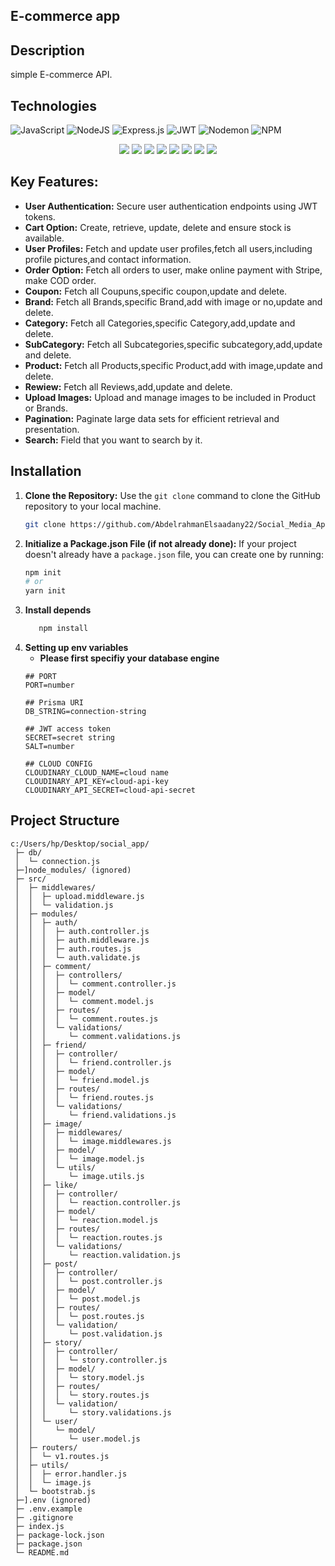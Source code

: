 ## E-commerce app
## Description
   simple E-commerce API.
## Technologies

<div>
    
  ![JavaScript](https://img.shields.io/badge/javascript-%23323330.svg?style=for-the-badge&logo=javascript&logoColor=%23F7DF1E) ![NodeJS](https://img.shields.io/badge/node.js-6DA55F?style=for-the-badge&logo=node.js&logoColor=white) ![Express.js](https://img.shields.io/badge/express.js-%23404d59.svg?style=for-the-badge&logo=express&logoColor=%2361DAFB) ![JWT](https://img.shields.io/badge/JWT-black?style=for-the-badge&logo=JSON%20web%20tokens) ![Nodemon](https://img.shields.io/badge/NODEMON-%23323330.svg?style=for-the-badge&logo=nodemon&logoColor=%BBDEAD) ![NPM](https://img.shields.io/badge/NPM-%23CB3837.svg?style=for-the-badge&logo=npm&logoColor=white)
  <br>
  <center>
  
  <img src="https://camo.githubusercontent.com/2dbe8dc3b8fa5ac59437c9d8c94323ad3f0052d3ff5ac0e9c258ceb5daba76f8/68747470733a2f2f696d672e736869656c64732e696f2f62616467652f31362e332e312d646f74656e762d726564">
  <img src="https://camo.githubusercontent.com/71fe39e1c67b1793f22d11c188a2cdd86438a84e5635b783ed1d1691f8e1c8d2/68747470733a2f2f696d672e736869656c64732e696f2f62616467652f312e34312e302d636c6f7564696e6172792d626c7565">
  <img src="https://camo.githubusercontent.com/a3ff2a5d02a913cdf673537dea66873aecaf58cb8c770f9225e2d2959712ed6b/68747470733a2f2f696d672e736869656c64732e696f2f62616467652f312e342e352d2d6c74732e312d6d756c7465722d726564">
  <img src="https://camo.githubusercontent.com/e098806c441efac8d7c44cbb0cf5000f113dfc54db28d16bbfcbeddc3ba316ed/68747470733a2f2f696d672e736869656c64732e696f2f62616467652f312e31302e302d6d6f7267616e2d726564">
  <img src="https://camo.githubusercontent.com/b9fe7b2faa1b963c1d1b77ee18a4a7689a0d46d18cf38a48ae464f2a03357eba/68747470733a2f2f696d672e736869656c64732e696f2f62616467652f362e392e342d6e6f64656d61696c65722d726564">
  <img src="https://camo.githubusercontent.com/2aa8d320fc8552d10a9f66e1076360d1f0c9ef2ee5adaea034cd13f68ca1efdc/68747470733a2f2f696d672e736869656c64732e696f2f62616467652f352e312e302d6263727970742d726564">
  <img src="https://camo.githubusercontent.com/f73e41f53709208ed3f07c001ccb103454212e26e6d296fa823e02cde579b205/68747470733a2f2f696d672e736869656c64732e696f2f62616467652f312e322e302d657870726573732d2d6173796e632d2d68616e646c65722d726564">
  <img src="https://camo.githubusercontent.com/bdd58addfeff8b18867ab6606b24bd158319885f8c1918ec13c5786259b6c5ab/68747470733a2f2f696d672e736869656c64732e696f2f62616467652f372e302e312d657870726573732d2d76616c696461746f722d726564">

  </center>
</dev>

## **Key Features:**

- **User Authentication:** Secure user authentication endpoints using JWT tokens.
- **Cart Option:** Create, retrieve, update, delete and ensure stock is available.
- **User Profiles:** Fetch and update user profiles,fetch all users,including profile pictures,and contact information.
- **Order Option:** Fetch all orders to user, make online payment with Stripe, make COD order.
- **Coupon:** Fetch all Coupuns,specific coupon,update and delete.
- **Brand:** Fetch all Brands,specific Brand,add with image or no,update and delete.
- **Category:** Fetch all Categories,specific Category,add,update and delete.
- **SubCategory:** Fetch all Subcategories,specific subcategory,add,update and delete.
- **Product:** Fetch all Products,specific Product,add with image,update and delete.
- **Rewiew:** Fetch all Reviews,add,update and delete.
- **Upload Images:** Upload and manage images to be included in Product or Brands.
- **Pagination:** Paginate large data sets for efficient retrieval and presentation.
- **Search:** Field that you want to search by it.

## Installation
1. **Clone the Repository:**
   Use the `git clone` command to clone the GitHub repository to your local machine.
   ```bash
   git clone https://github.com/AbdelrahmanElsaadany22/Social_Media_App-
2. **Initialize a Package.json File (if not already done):**
   If your project doesn't already have a `package.json` file, you can create one by running:
   ```bash
   npm init
   # or
   yarn init
3. **Install depends**
   ```bash
      npm install
5. **Setting up env variables**<br>
   - **Please first specifiy your database engine**
    ```properties
    ## PORT
    PORT=number 
    
    ## Prisma URI
    DB_STRING=connection-string   
    
    ## JWT access token
    SECRET=secret string
    SALT=number
    
    ## CLOUD CONFIG
    CLOUDINARY_CLOUD_NAME=cloud name
    CLOUDINARY_API_KEY=cloud-api-key
    CLOUDINARY_API_SECRET=cloud-api-secret
## Project Structure
 ```
c:/Users/hp/Desktop/social_app/
  ├─ db/
  │  └─ connection.js
  ├─]node_modules/ (ignored)
  ├─ src/
  │  ├─ middlewares/
  │  │  ├─ upload.middleware.js
  │  │  └─ validation.js
  │  ├─ modules/
  │  │  ├─ auth/
  │  │  │  ├─ auth.controller.js
  │  │  │  ├─ auth.middleware.js
  │  │  │  ├─ auth.routes.js
  │  │  │  └─ auth.validate.js
  │  │  ├─ comment/
  │  │  │  ├─ controllers/
  │  │  │  │  └─ comment.controller.js
  │  │  │  ├─ model/
  │  │  │  │  └─ comment.model.js
  │  │  │  ├─ routes/
  │  │  │  │  └─ comment.routes.js
  │  │  │  └─ validations/
  │  │  │     └─ comment.validations.js
  │  │  ├─ friend/
  │  │  │  ├─ controller/
  │  │  │  │  └─ friend.controller.js
  │  │  │  ├─ model/
  │  │  │  │  └─ friend.model.js
  │  │  │  ├─ routes/
  │  │  │  │  └─ friend.routes.js
  │  │  │  └─ validations/
  │  │  │     └─ friend.validations.js
  │  │  ├─ image/
  │  │  │  ├─ middlewares/
  │  │  │  │  └─ image.middlewares.js
  │  │  │  ├─ model/
  │  │  │  │  └─ image.model.js
  │  │  │  └─ utils/
  │  │  │     └─ image.utils.js
  │  │  ├─ like/
  │  │  │  ├─ controller/
  │  │  │  │  └─ reaction.controller.js
  │  │  │  ├─ model/
  │  │  │  │  └─ reaction.model.js
  │  │  │  ├─ routes/
  │  │  │  │  └─ reaction.routes.js
  │  │  │  └─ validations/
  │  │  │     └─ reaction.validation.js
  │  │  ├─ post/
  │  │  │  ├─ controller/
  │  │  │  │  └─ post.controller.js
  │  │  │  ├─ model/
  │  │  │  │  └─ post.model.js
  │  │  │  ├─ routes/
  │  │  │  │  └─ post.routes.js
  │  │  │  └─ validation/
  │  │  │     └─ post.validation.js
  │  │  ├─ story/
  │  │  │  ├─ controller/
  │  │  │  │  └─ story.controller.js
  │  │  │  ├─ model/
  │  │  │  │  └─ story.model.js
  │  │  │  ├─ routes/
  │  │  │  │  └─ story.routes.js
  │  │  │  └─ validation/
  │  │  │     └─ story.validations.js
  │  │  └─ user/
  │  │     └─ model/
  │  │        └─ user.model.js
  │  ├─ routers/
  │  │  └─ v1.routes.js
  │  ├─ utils/
  │  │  ├─ error.handler.js
  │  │  └─ image.js
  │  └─ bootstrab.js
  ├─].env (ignored)
  ├─ .env.example
  ├─ .gitignore
  ├─ index.js
  ├─ package-lock.json
  ├─ package.json
  └─ README.md

```